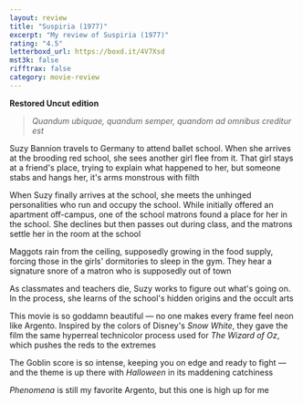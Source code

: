 ```yaml
---
layout: review
title: "Suspiria (1977)"
excerpt: "My review of Suspiria (1977)"
rating: "4.5"
letterboxd_url: https://boxd.it/4V7Xsd
mst3k: false
rifftrax: false
category: movie-review
---
```


<b>Restored Uncut edition</b>

<blockquote><i>Quandum ubiquae, quandum semper, quandom ad omnibus creditur est</i></blockquote>Suzy Bannion travels to Germany to attend ballet school. When she arrives at the brooding red school, she sees another girl flee from it. That girl stays at a friend's place, trying to explain what happened to her, but someone stabs and hangs her, it's arms monstrous with filth

When Suzy finally arrives at the school, she meets the unhinged personalities who run and occupy the school. While initially offered an apartment off-campus, one of the school matrons found a place for her in the school. She declines but then passes out during class, and the matrons settle her in the room at the school

Maggots rain from the ceiling, supposedly growing in the food supply, forcing those in the girls' dormitories to sleep in the gym. They hear a signature snore of a matron who is supposedly out of town

As classmates and teachers die, Suzy works to figure out what's going on. In the process, she learns of the school's hidden origins and the occult arts

This movie is so goddamn beautiful — no one makes every frame feel neon like Argento. Inspired by the colors of Disney's <i>Snow White</i>, they gave the film the same hyperreal technicolor process used for <i>The Wizard of Oz</i>, which pushes the reds to the extremes

The Goblin score is so intense, keeping you on edge and ready to fight — and the theme is up there with <i>Halloween</i> in its maddening catchiness

<i>Phenomena</i> is still my favorite Argento, but this one is high up for me
